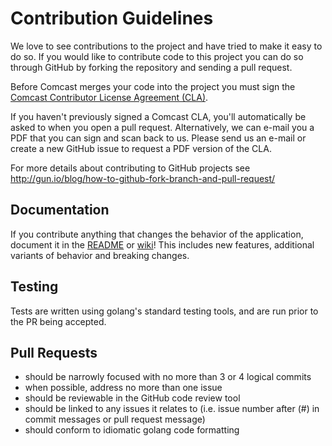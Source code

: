 Contribution Guidelines
=======================

We love to see contributions to the project and have tried to make it easy to do so. If you would like to contribute code to this project you can do so through GitHub by forking the repository and sending a pull request.

Before Comcast merges your code into the project you must sign the [Comcast Contributor License Agreement (CLA)](https://gist.github.com/ComcastOSS/a7b8933dd8e368535378cda25c92d19a).

If you haven't previously signed a Comcast CLA, you'll automatically be asked to when you open a pull request. Alternatively, we can e-mail you a PDF that you can sign and scan back to us. Please send us an e-mail or create a new GitHub issue to request a PDF version of the CLA.

For more details about contributing to GitHub projects see
http://gun.io/blog/how-to-github-fork-branch-and-pull-request/

Documentation
-------------

If you contribute anything that changes the behavior of the
application, document it in the [README](https://github.com/Comcast/tr1d1um/blob/main/README.md) or [wiki](https://github.com/Comcast/tr1d1um/wiki)! This includes new features, additional variants of behavior and breaking changes.

Testing
-------

Tests are written using golang's standard testing tools, and are run prior to the PR being accepted.

Pull Requests
-------------

* should be narrowly focused with no more than 3 or 4 logical commits
* when possible, address no more than one issue
* should be reviewable in the GitHub code review tool
* should be linked to any issues it relates to (i.e. issue number after (#) in commit messages or pull request message)
* should conform to idiomatic golang code formatting
